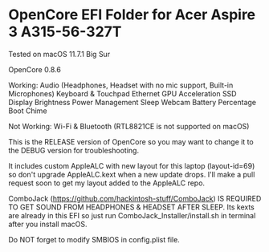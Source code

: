 # OpenCore EFI Folder for Acer Aspire 3 A315-56-327T

Tested on macOS 11.7.1 Big Sur

OpenCore 0.8.6

Working:
Audio (Headphones, Headset with no mic support, Built-in Microphones)
Keyboard & Touchpad
Ethernet
GPU Acceleration
SSD
Display Brightness
Power Management
Sleep
Webcam
Battery Percentage
Boot Chime

Not Working:
Wi-Fi & Bluetooth (RTL8821CE is not supported on macOS)

This is the RELEASE version of OpenCore so you may want to change it to the DEBUG version for troubleshooting.

It includes custom AppleALC with new layout for this laptop (layout-id=69) so don't upgrade AppleALC.kext when a new update drops. I'll make a pull request soon to get my layout added to the AppleALC repo.

ComboJack (https://github.com/hackintosh-stuff/ComboJack) IS REQUIRED TO GET SOUND FROM HEADPHONES & HEADSET AFTER SLEEP. 
Its kexts are already in this EFI so just run ComboJack_Installer/install.sh in terminal after you install macOS.

Do NOT forget to modify SMBIOS in config.plist file.
